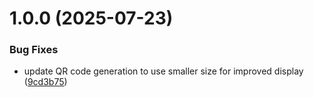 # 1.0.0 (2025-07-23)


### Bug Fixes

* update QR code generation to use smaller size for improved display ([9cd3b75](https://github.com/tictic-dev/sdk-node/commit/9cd3b752fd69b81a8f56f3d377a385dc7f7c100b))
